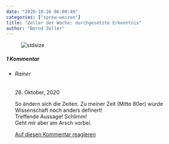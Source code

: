 ```yaml
---
date: "2020-10-26 06:00:40"
categories: ["spreu-weizen"]
title: "Zeller der Woche: durchgesetzte Erkenntnis"
author: "Bernd Zeller"
---
```



<figure>
<img src="https://www.publicomag.com/wp-content/uploads/2020/10/durchgesetzte-Erkenntnis.jpg" alt=stdsize>
</figure>


<!--more-->
<h5 class="comments-h">
1 Kommentar </h5>
<ul class="commentlist">
<li class="comment even thread-even depth-1 clearfix" id="li-comment-88506">
<h6 class="author">Rainer</h6> <span class="date">28. Oktober, 2020</span>



So ändern sich die Zeiten. Zu meiner Zeit (Mitte 80er) wurde Wissenschaft noch anders definert!<br>
Treffende Aussage! Schlimm!<br>
Geht mir aber am Arsch vorbei.

<a rel="nofollow" class="comment-reply-link" href="#comment-88506" data-commentid="88506" data-postid="12255" data-belowelement="comment-88506" data-respondelement="respond" data-replyto="Antworte auf Rainer" aria-label="Antworte auf Rainer">Auf diesen Kommentar reagieren</a> 


</li>
</ul>
